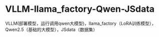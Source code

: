 # VLLM-llama_factory-Qwen-JSdata
VLLM(部署模型，运行调用qwen大模型)，llama_factory（LoRA训练模型），Qwen2.5（基础的大模型），JSdata（数据集）
